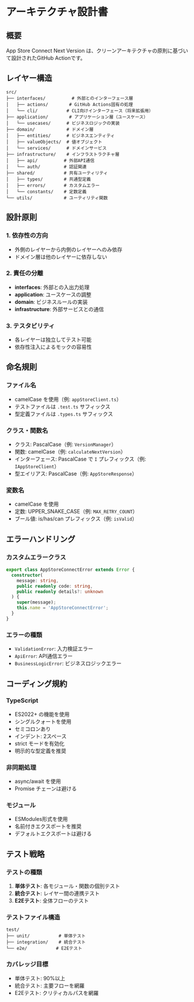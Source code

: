 # アーキテクチャ設計書

## 概要

App Store Connect Next Version は、クリーンアーキテクチャの原則に基づいて設計されたGitHub Actionです。

## レイヤー構造

```
src/
├── interfaces/          # 外部とのインターフェース層
│   ├── actions/        # GitHub Actions固有の処理
│   └── cli/           # CLI向けインターフェース（将来拡張用）
├── application/        # アプリケーション層（ユースケース）
│   └── usecases/      # ビジネスロジックの実装
├── domain/            # ドメイン層
│   ├── entities/      # ビジネスエンティティ
│   ├── valueObjects/  # 値オブジェクト
│   └── services/      # ドメインサービス
├── infrastructure/    # インフラストラクチャ層
│   ├── api/          # 外部API通信
│   └── auth/         # 認証関連
├── shared/           # 共有ユーティリティ
│   ├── types/        # 共通型定義
│   ├── errors/       # カスタムエラー
│   └── constants/    # 定数定義
└── utils/            # ユーティリティ関数
```

## 設計原則

### 1. 依存性の方向

- 外側のレイヤーから内側のレイヤーへのみ依存
- ドメイン層は他のレイヤーに依存しない

### 2. 責任の分離

- **interfaces**: 外部との入出力処理
- **application**: ユースケースの調整
- **domain**: ビジネスルールの実装
- **infrastructure**: 外部サービスとの通信

### 3. テスタビリティ

- 各レイヤーは独立してテスト可能
- 依存性注入によるモックの容易性

## 命名規則

### ファイル名

- camelCase を使用（例: `appStoreClient.ts`）
- テストファイルは `.test.ts` サフィックス
- 型定義ファイルは `.types.ts` サフィックス

### クラス・関数名

- クラス: PascalCase（例: `VersionManager`）
- 関数: camelCase（例: `calculateNextVersion`）
- インターフェース: PascalCase で `I` プレフィックス（例: `IAppStoreClient`）
- 型エイリアス: PascalCase（例: `AppStoreResponse`）

### 変数名

- camelCase を使用
- 定数: UPPER_SNAKE_CASE（例: `MAX_RETRY_COUNT`）
- ブール値: is/has/can プレフィックス（例: `isValid`）

## エラーハンドリング

### カスタムエラークラス

```typescript
export class AppStoreConnectError extends Error {
  constructor(
    message: string,
    public readonly code: string,
    public readonly details?: unknown
  ) {
    super(message);
    this.name = 'AppStoreConnectError';
  }
}
```

### エラーの種類

- `ValidationError`: 入力検証エラー
- `ApiError`: API通信エラー
- `BusinessLogicError`: ビジネスロジックエラー

## コーディング規約

### TypeScript

- ES2022+ の機能を使用
- シングルクォートを使用
- セミコロンあり
- インデント: 2スペース
- strict モードを有効化
- 明示的な型定義を推奨

### 非同期処理

- async/await を使用
- Promise チェーンは避ける

### モジュール

- ESModules形式を使用
- 名前付きエクスポートを推奨
- デフォルトエクスポートは避ける

## テスト戦略

### テストの種類

1. **単体テスト**: 各モジュール・関数の個別テスト
2. **統合テスト**: レイヤー間の連携テスト
3. **E2Eテスト**: 全体フローのテスト

### テストファイル構造

```
test/
├── unit/           # 単体テスト
├── integration/    # 統合テスト
└── e2e/           # E2Eテスト
```

### カバレッジ目標

- 単体テスト: 90%以上
- 統合テスト: 主要フローを網羅
- E2Eテスト: クリティカルパスを網羅
